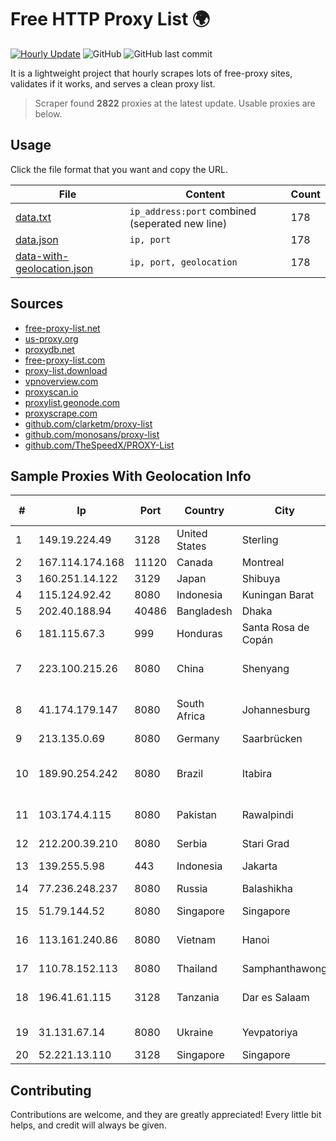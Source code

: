 
# Free HTTP Proxy List 🌍

[![Hourly Update](https://github.com/mertguvencli/http-proxy-list/actions/workflows/main.yml/badge.svg?branch=main)](https://github.com/mertguvencli/http-proxy-list/actions/workflows/main.yml)
![GitHub](https://img.shields.io/github/license/mertguvencli/http-proxy-list)
![GitHub last commit](https://img.shields.io/github/last-commit/mertguvencli/http-proxy-list)

It is a lightweight project that hourly scrapes lots of free-proxy sites, validates if it works, and serves a clean proxy list.


> Scraper found **2822** proxies at the latest update. Usable proxies are below.

## Usage

Click the file format that you want and copy the URL.


|File|Content|Count|
|----|-------|-----|
|[data.txt](https://raw.githubusercontent.com/mertguvencli/http-proxy-list/main/proxy-list/data.txt)|`ip_address:port` combined (seperated new line)|178|
|[data.json](https://raw.githubusercontent.com/mertguvencli/http-proxy-list/main/proxy-list/data.json)|`ip, port`|178|
|[data-with-geolocation.json](https://raw.githubusercontent.com/mertguvencli/http-proxy-list/main/proxy-list/data-with-geolocation.json)|`ip, port, geolocation`|178|

## Sources

* [free-proxy-list.net](https://free-proxy-list.net)
* [us-proxy.org](https://www.us-proxy.org)
* [proxydb.net](http://proxydb.net)
* [free-proxy-list.com](https://free-proxy-list.com/?page=&port=&type%5B%5D=http&type%5B%5D=https&up_time=0&search=Search)
* [proxy-list.download](https://www.proxy-list.download/HTTP)
* [vpnoverview.com](https://vpnoverview.com/privacy/anonymous-browsing/free-proxy-servers)
* [proxyscan.io](https://www.proxyscan.io)
* [proxylist.geonode.com](https://proxylist.geonode.com/api/proxy-list?limit=300&page=1&sort_by=lastChecked&sort_type=desc&protocols=http,https)
* [proxyscrape.com](https://api.proxyscrape.com/v2/?request=displayproxies&protocol=http&timeout=10000&country=all&ssl=all&anonymity=all)
* [github.com/clarketm/proxy-list](https://raw.githubusercontent.com/clarketm/proxy-list/master/proxy-list-raw.txt)
* [github.com/monosans/proxy-list](https://raw.githubusercontent.com/monosans/proxy-list/main/proxies/http.txt)
* [github.com/TheSpeedX/PROXY-List](https://raw.githubusercontent.com/TheSpeedX/PROXY-List/master/http.txt)


## Sample Proxies With Geolocation Info

|#|Ip|Port|Country|City|Internet Service Provider|
|-|--|----|-------|----|-------------------------|
|1|149.19.224.49|3128|United States|Sterling|Oculus Networks Inc|
|2|167.114.174.168|11120|Canada|Montreal|OVH SAS|
|3|160.251.14.122|3129|Japan|Shibuya|GMO Internet, Inc|
|4|115.124.92.42|8080|Indonesia|Kuningan Barat|PT Remala Abadi|
|5|202.40.188.94|40486|Bangladesh|Dhaka|Ranks ITT|
|6|181.115.67.3|999|Honduras|Santa Rosa de Copán|Telgua|
|7|223.100.215.26|8080|China|Shenyang|China Mobile communications corporation|
|8|41.174.179.147|8080|South Africa|Johannesburg|Liquid Telecommunications Ltd|
|9|213.135.0.69|8080|Germany|Saarbrücken|intersaar GmbH|
|10|189.90.254.242|8080|Brazil|Itabira|Companhia Itabirana TelecomunicaÔÔes Ltda|
|11|103.174.4.115|8080|Pakistan|Rawalpindi|Ain Dice (Private) Limited|
|12|212.200.39.210|8080|Serbia|Stari Grad|TELEKOM SRBIJA a.d.|
|13|139.255.5.98|443|Indonesia|Jakarta|PT. LINKNET|
|14|77.236.248.237|8080|Russia|Balashikha|ArtCommunications Ltd. ISP. Moscow|
|15|51.79.144.52|8080|Singapore|Singapore|OVH SAS|
|16|113.161.240.86|8080|Vietnam|Hanoi|VietNam Post and Telecom Corporation|
|17|110.78.152.113|8080|Thailand|Samphanthawong|CAT-BB|
|18|196.41.61.115|3128|Tanzania|Dar es Salaam|Liquid Telecommunications Ltd|
|19|31.131.67.14|8080|Ukraine|Yevpatoriya|PE Zinstein Hariton Vladimirovich|
|20|52.221.13.110|3128|Singapore|Singapore|Amazon.com, Inc.|



## Contributing

Contributions are welcome, and they are greatly appreciated! Every
little bit helps, and credit will always be given.

